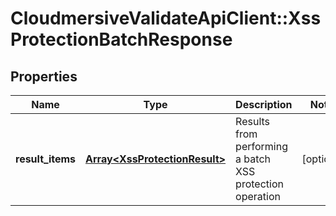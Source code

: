# CloudmersiveValidateApiClient::XssProtectionBatchResponse

## Properties
Name | Type | Description | Notes
------------ | ------------- | ------------- | -------------
**result_items** | [**Array&lt;XssProtectionResult&gt;**](XssProtectionResult.md) | Results from performing a batch XSS protection operation | [optional] 


